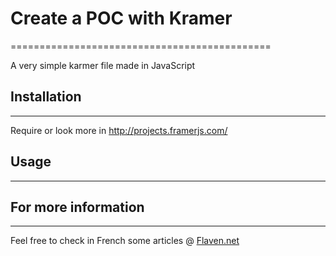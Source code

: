 
# Create a POC with Kramer
=============================================

A very simple karmer file made in JavaScript



## Installation
---------------------
Require or look more in http://projects.framerjs.com/ 



## Usage
--------------


## For more information
------------------------------------
Feel free to check in French some articles @
[Flaven.net](http://flaven.fr//)







